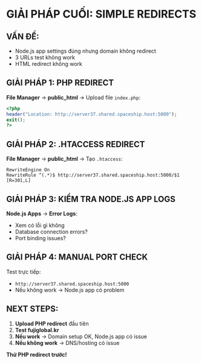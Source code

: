 # GIẢI PHÁP CUỐI: SIMPLE REDIRECTS

## VẤN ĐỀ:
- Node.js app settings đúng nhưng domain không redirect
- 3 URLs test không work
- HTML redirect không work

## GIẢI PHÁP 1: PHP REDIRECT
**File Manager** → **public_html** → Upload file `index.php`:
```php
<?php
header("Location: http://server37.shared.spaceship.host:5000");
exit();
?>
```

## GIẢI PHÁP 2: .HTACCESS REDIRECT
**File Manager** → **public_html** → Tạo `.htaccess`:
```
RewriteEngine On
RewriteRule ^(.*)$ http://server37.shared.spaceship.host:5000/$1 [R=301,L]
```

## GIẢI PHÁP 3: KIỂM TRA NODE.JS APP LOGS
**Node.js Apps** → **Error Logs**:
- Xem có lỗi gì không
- Database connection errors?
- Port binding issues?

## GIẢI PHÁP 4: MANUAL PORT CHECK
Test trực tiếp:
- `http://server37.shared.spaceship.host:5000`
- Nếu không work → Node.js app có problem

## NEXT STEPS:
1. **Upload PHP redirect** đầu tiên
2. **Test fujiglobal.kr** 
3. **Nếu work** → Domain setup OK, Node.js app có issue
4. **Nếu không work** → DNS/hosting có issue

**Thử PHP redirect trước!**